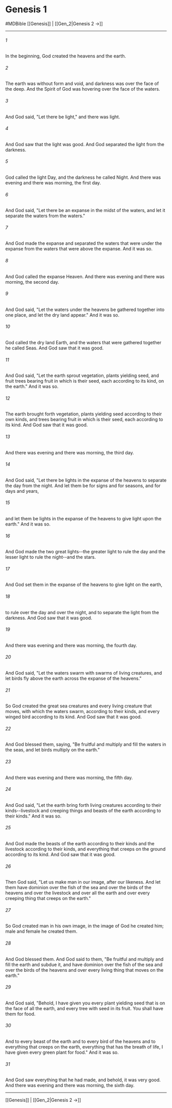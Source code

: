 # Genesis 1
#MDBible
[[Genesis]] | [[Gen_2|Genesis 2 →]]

***

###### 1 

In the beginning, God created the heavens and the earth. 

###### 2 

The earth was without form and void, and darkness was over the face of the deep. And the Spirit of God was hovering over the face of the waters. 

###### 3 

And God said, "Let there be light," and there was light. 

###### 4 

And God saw that the light was good. And God separated the light from the darkness. 

###### 5 

God called the light Day, and the darkness he called Night. And there was evening and there was morning, the first day. 

###### 6 

And God said, "Let there be an expanse in the midst of the waters, and let it separate the waters from the waters." 

###### 7 

And God made the expanse and separated the waters that were under the expanse from the waters that were above the expanse. And it was so. 

###### 8 

And God called the expanse Heaven. And there was evening and there was morning, the second day. 

###### 9 

And God said, "Let the waters under the heavens be gathered together into one place, and let the dry land appear." And it was so. 

###### 10 

God called the dry land Earth, and the waters that were gathered together he called Seas. And God saw that it was good. 

###### 11 

And God said, "Let the earth sprout vegetation, plants yielding seed, and fruit trees bearing fruit in which is their seed, each according to its kind, on the earth." And it was so. 

###### 12 

The earth brought forth vegetation, plants yielding seed according to their own kinds, and trees bearing fruit in which is their seed, each according to its kind. And God saw that it was good. 

###### 13 

And there was evening and there was morning, the third day. 

###### 14 

And God said, "Let there be lights in the expanse of the heavens to separate the day from the night. And let them be for signs and for seasons, and for days and years, 

###### 15 

and let them be lights in the expanse of the heavens to give light upon the earth." And it was so. 

###### 16 

And God made the two great lights--the greater light to rule the day and the lesser light to rule the night--and the stars. 

###### 17 

And God set them in the expanse of the heavens to give light on the earth, 

###### 18 

to rule over the day and over the night, and to separate the light from the darkness. And God saw that it was good. 

###### 19 

And there was evening and there was morning, the fourth day. 

###### 20 

And God said, "Let the waters swarm with swarms of living creatures, and let birds fly above the earth across the expanse of the heavens." 

###### 21 

So God created the great sea creatures and every living creature that moves, with which the waters swarm, according to their kinds, and every winged bird according to its kind. And God saw that it was good. 

###### 22 

And God blessed them, saying, "Be fruitful and multiply and fill the waters in the seas, and let birds multiply on the earth." 

###### 23 

And there was evening and there was morning, the fifth day. 

###### 24 

And God said, "Let the earth bring forth living creatures according to their kinds--livestock and creeping things and beasts of the earth according to their kinds." And it was so. 

###### 25 

And God made the beasts of the earth according to their kinds and the livestock according to their kinds, and everything that creeps on the ground according to its kind. And God saw that it was good. 

###### 26 

Then God said, "Let us make man in our image, after our likeness. And let them have dominion over the fish of the sea and over the birds of the heavens and over the livestock and over all the earth and over every creeping thing that creeps on the earth." 

###### 27 

So God created man in his own image, in the image of God he created him; male and female he created them. 

###### 28 

And God blessed them. And God said to them, "Be fruitful and multiply and fill the earth and subdue it, and have dominion over the fish of the sea and over the birds of the heavens and over every living thing that moves on the earth." 

###### 29 

And God said, "Behold, I have given you every plant yielding seed that is on the face of all the earth, and every tree with seed in its fruit. You shall have them for food. 

###### 30 

And to every beast of the earth and to every bird of the heavens and to everything that creeps on the earth, everything that has the breath of life, I have given every green plant for food." And it was so. 

###### 31 

And God saw everything that he had made, and behold, it was very good. And there was evening and there was morning, the sixth day. 

***

[[Genesis]] | [[Gen_2|Genesis 2 →]]
